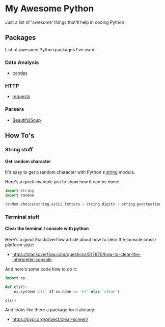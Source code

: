 # My Awesome Python
Just a list of 'awesome' things that'll help in coding Python

## Packages
List of awesome Python packages I've used:

### Data Analysis
* [pandas](https://pandas.pydata.org/)

### HTTP
* [requests](https://docs.python-requests.org/en/latest/)

### Parsers
* [BeautifulSoup](https://www.crummy.com/software/BeautifulSoup/bs4/doc/)

## How To's

### String stuff

#### Get random character
It's easy to get a random character with Python's [string](https://docs.python.org/3/library/string.html) module.

Here's a quick example just to show how it can be done:
```python
import string
import random

random.choice(string.ascii_letters + string.digits + string.punctuation)
```

### Terminal stuff

#### Clear the terminal / console with python
Here's a good StackOverflow article about how to clear the console cross-platform style:
* https://stackoverflow.com/questions/517970/how-to-clear-the-interpreter-console

And here's some code how to do it:
```python
import os

def cls():
    os.system('cls' if os.name == 'nt' else 'clear')

cls()
```

And looks like there a package for it already:
* https://pypi.org/project/clear-screen/
